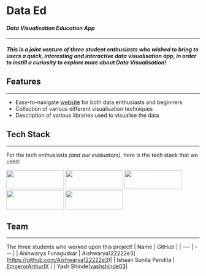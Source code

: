 # Data Ed
#### _Data Visualisation Education App_
---
##### This is a joint venture of three student enthusiasts who wished to bring to users a quick, interesting and interactive data visualisation app, in order to instill a curiosity to explore more about Data Visualisation!

## Features
---
- Easy-to-navigate [website](https://data-ed.herokuapp.com/) for both data enthusiasts and beginners
- Collection of various different visualisation techniques
- Description of various libraries used to visualise the data

## Tech Stack
---
For the tech enthusiasts _(and our evaluators)_, here is the tech stack that we used:

<img src="https://aws1.discourse-cdn.com/business7/uploads/streamlit/original/2X/8/8cb5b6c0e1fe4e4ebfd30b769204c0d30c332fec.png" height="50" width="150"/>

<img src="https://upload.wikimedia.org/wikipedia/commons/thumb/e/ed/Pandas_logo.svg/1200px-Pandas_logo.svg.png" height="50" width="150"/>

<img src="https://miro.medium.com/max/765/1*cyXCE-JcBelTyrK-58w6_Q.png" height="50" width="150"/>

<img src="https://matplotlib.org/_static/logo2_compressed.svg" height="50" width="150"/>

<img src="https://seaborn.pydata.org/_static/logo-wide-lightbg.svg" height="50" width="150"/>

## Team
---
The three students who worked upon this project!
| Name | GitHub |
| --- | --- |
| Aishwarya Funaguskar | Aishwarya122222e3](https://github.com/Aishwarya122222e3)|
| Ishaan Sunita Pandita | [EmperorArthurIX](https://github.com/EmperorArthurIX) |
| Yash Shinde|[yashshinde03](https://github.com/yashshinde03)|
